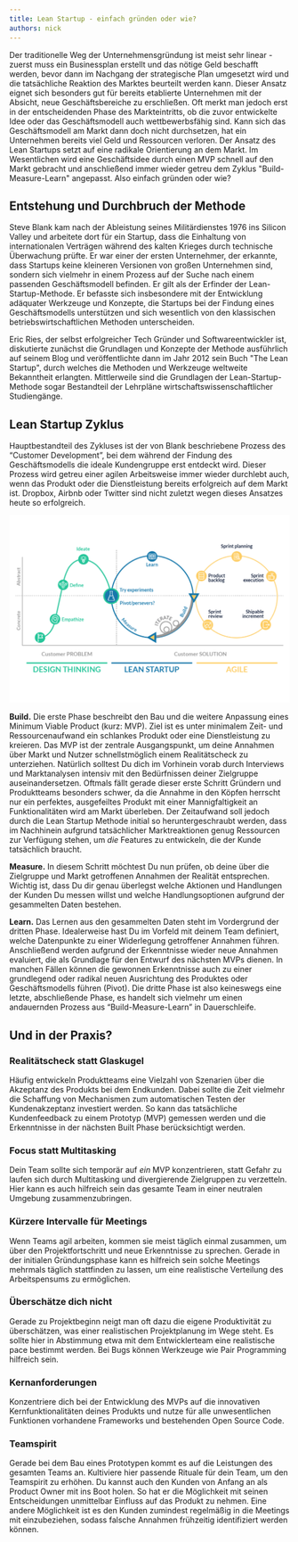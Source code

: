 ```yaml
---
title: Lean Startup - einfach gründen oder wie?
authors: nick
---
```


Der traditionelle Weg der Unternehmensgründung ist meist sehr linear - zuerst muss ein Businessplan erstellt und das nötige Geld beschafft werden, bevor dann im Nachgang der strategische Plan umgesetzt wird und die tatsächliche Reaktion des Marktes beurteilt werden kann. Dieser Ansatz eignet sich besonders gut für bereits etablierte Unternehmen mit der Absicht, neue Geschäftsbereiche zu erschließen. Oft merkt man jedoch erst in der entscheidenden Phase des Markteintritts, ob die zuvor entwickelte Idee oder das Geschäftsmodell auch wettbewerbsfähig sind. Kann sich das Geschäftsmodell am Markt dann doch nicht durchsetzen, hat ein Unternehmen bereits viel Geld und Ressourcen verloren. Der Ansatz des Lean Startups setzt auf eine radikale Orientierung an dem Markt. Im Wesentlichen wird eine Geschäftsidee durch einen MVP schnell auf den Markt gebracht und anschließend immer wieder getreu dem Zyklus "Build-Measure-Learn" angepasst. Also einfach gründen oder wie?

<!--truncate-->

## Entstehung und Durchbruch der Methode

Steve Blank kam nach der Ableistung seines Militärdienstes 1976 ins Silicon Valley und arbeitete dort für ein Startup, dass die Einhaltung von internationalen Verträgen während des kalten Krieges durch technische Überwachung prüfte. Er war einer der ersten Unternehmer, der erkannte, dass Startups keine kleineren Versionen von großen Unternehmen sind, sondern sich vielmehr in einem Prozess auf der Suche nach einem passenden Geschäftsmodell befinden. Er gilt als der Erfinder der Lean-Startup-Methode. Er befasste sich insbesondere mit der Entwicklung adäquater Werkzeuge und Konzepte, die Startups bei der Findung eines Geschäftsmodells unterstützen und sich wesentlich von den klassischen betriebswirtschaftlichen Methoden unterscheiden.

Eric Ries, der selbst erfolgreicher Tech Gründer und Softwareentwickler ist, diskutierte zunächst die Grundlagen und Konzepte der Methode ausführlich auf seinem Blog und veröffentlichte dann im Jahr 2012 sein Buch "The Lean Startup", durch welches die Methoden und Werkzeuge weltweite Bekanntheit erlangten. Mittlerweile sind die Grundlagen der Lean-Startup-Methode sogar Bestandteil der Lehrpläne wirtschaftswissenschaftlicher Studiengänge.

## Lean Startup Zyklus

Hauptbestandteil des Zykluses ist der von Blank beschriebene Prozess des “Customer Development”, bei dem während der Findung des Geschäftsmodells die ideale Kundengruppe erst entdeckt wird. Dieser Prozess wird getreu einer agilen Arbeitsweise immer wieder durchlebt auch, wenn das Produkt oder die Dienstleistung bereits erfolgreich auf dem Markt ist. Dropbox, Airbnb oder Twitter sind nicht zuletzt wegen dieses Ansatzes heute so erfolgreich.

![](screenshot.png)

**Build.** Die erste Phase beschreibt den Bau und die weitere Anpassung eines Minimum Viable Product (kurz: MVP). Ziel ist es unter minimalem Zeit- und Ressourcenaufwand ein schlankes Produkt oder eine Dienstleistung zu kreieren. Das MVP ist der zentrale Ausgangspunkt, um deine Annahmen über Markt und Nutzer schnellstmöglich einem Realitätscheck zu unterziehen. Natürlich solltest Du dich im Vorhinein vorab durch Interviews und Marktanalysen intensiv mit den Bedürfnissen deiner Zielgruppe auseinandersetzen. Oftmals fällt gerade dieser erste Schritt Gründern und Produktteams besonders schwer, da die Annahme in den Köpfen herrscht nur ein perfektes, ausgefeiltes Produkt mit einer Mannigfaltigkeit an Funktionalitäten wird am Markt überleben. Der Zeitaufwand soll jedoch durch die Lean Startup Methode initial so heruntergeschraubt werden, dass im Nachhinein aufgrund tatsächlicher Marktreaktionen genug Ressourcen zur Verfügung stehen, um _die_ Features zu entwickeln, die der Kunde tatsächlich braucht.

**Measure.** In diesem Schritt möchtest Du nun prüfen, ob deine über die Zielgruppe und Markt getroffenen Annahmen der Realität entsprechen. Wichtig ist, dass Du dir genau überlegst welche Aktionen und Handlungen der Kunden Du messen willst und welche Handlungsoptionen aufgrund der gesammelten Daten bestehen.

**Learn.** Das Lernen aus den gesammelten Daten steht im Vordergrund der dritten Phase. Idealerweise hast Du im Vorfeld mit deinem Team definiert, welche Datenpunkte zu einer Widerlegung getroffener Annahmen führen. Anschließend werden aufgrund der Erkenntnisse wieder neue Annahmen evaluiert, die als Grundlage für den Entwurf des nächsten MVPs dienen. In manchen Fällen können die gewonnen Erkenntnisse auch zu einer grundlegend oder radikal neuen Ausrichtung des Produktes oder Geschäftsmodells führen (Pivot). Die dritte Phase ist also keineswegs eine letzte, abschließende Phase, es handelt sich vielmehr um einen andauernden Prozess aus “Build-Measure-Learn” in Dauerschleife.

## Und in der Praxis?

### Realitätscheck statt Glaskugel

Häufig entwickeln Produktteams eine Vielzahl von Szenarien über die Akzeptanz des Produkts bei dem Endkunden. Dabei sollte die Zeit vielmehr die Schaffung von Mechanismen zum automatischen Testen der Kundenakzeptanz investiert werden. So kann das tatsächliche Kundenfeedback zu einem Prototyp (MVP) gemessen werden und die Erkenntnisse in der nächsten Built Phase berücksichtigt werden.

### Focus statt Multitasking

Dein Team sollte sich temporär auf _ein_ MVP konzentrieren, statt Gefahr zu laufen sich durch Multitasking und divergierende Zielgruppen zu verzetteln. Hier kann es auch hilfreich sein das gesamte Team in einer neutralen Umgebung zusammenzubringen.

### Kürzere Intervalle für Meetings

Wenn Teams agil arbeiten, kommen sie meist täglich einmal zusammen, um über den Projektfortschritt und neue Erkenntnisse zu sprechen. Gerade in der initialen Gründungsphase kann es hilfreich sein solche Meetings mehrmals täglich stattfinden zu lassen, um eine realistische Verteilung des Arbeitspensums zu ermöglichen.

### Überschätze dich nicht

Gerade zu Projektbeginn neigt man oft dazu die eigene Produktivität zu überschätzen, was einer realistischen Projektplanung im Wege steht. Es sollte hier in Abstimmung etwa mit dem Entwicklerteam eine realistische pace bestimmt werden. Bei Bugs können Werkzeuge wie Pair Programming hilfreich sein.

### Kernanforderungen

Konzentriere dich bei der Entwicklung des MVPs auf die innovativen Kernfunktionalitäten deines Produkts und nutze für alle unwesentlichen Funktionen vorhandene Frameworks und bestehenden Open Source Code.

### Teamspirit

Gerade bei dem Bau eines Prototypen kommt es auf die Leistungen des gesamten Teams an. Kultiviere hier passende Rituale für dein Team, um den Teamspirit zu erhöhen. Du kannst auch den Kunden von Anfang an als Product Owner mit ins Boot holen. So hat er die Möglichkeit mit seinen Entscheidungen unmittelbar Einfluss auf das Produkt zu nehmen. Eine andere Möglichkeit ist es den Kunden zumindest regelmäßig in die Meetings mit einzubeziehen, sodass falsche Annahmen frühzeitig identifiziert werden können.
